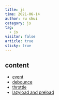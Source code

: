 ```yaml
---
title: js
time: 2021-06-14
author: ru shui
category: js
tag:
  - js
visitor: false
article: true
sticky: true
---
```


## content

- [ event ](./1-event.md)
- [ debounce ](./2-debounce.md)
- [ throttle ](./3-throttle.md)
- [ lazyload and preload ](./3-throttle.md)
